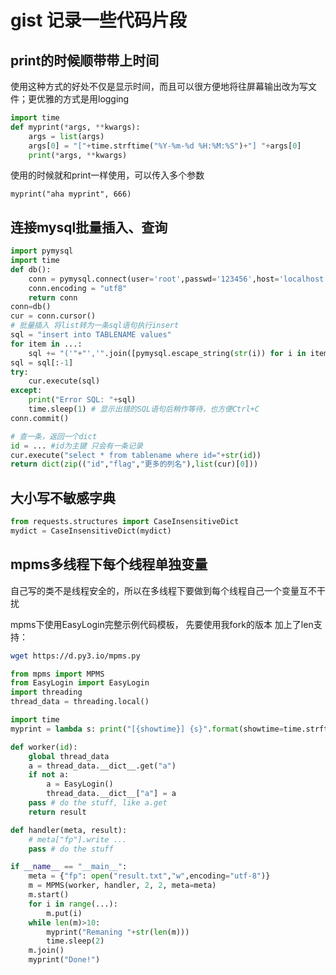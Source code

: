 # gist 记录一些代码片段

## print的时候顺带带上时间

使用这种方式的好处不仅是显示时间，而且可以很方便地将往屏幕输出改为写文件；更优雅的方式是用logging

```python
import time
def myprint(*args, **kwargs):
    args = list(args)
    args[0] = "["+time.strftime("%Y-%m-%d %H:%M:%S")+"] "+args[0]
    print(*args, **kwargs)


```

使用的时候就和print一样使用，可以传入多个参数

```
myprint("aha myprint", 666)
```

## 连接mysql批量插入、查询

```python
import pymysql
import time
def db():
    conn = pymysql.connect(user='root',passwd='123456',host='localhost',port=3306,db='dbname',charset='utf8',init_command="set NAMES utf8mb4", use_unicode=True)
    conn.encoding = "utf8"
    return conn
conn=db()
cur = conn.cursor()
# 批量插入 将list转为一条sql语句执行insert
sql = "insert into TABLENAME values"
for item in ...:
    sql += "('"+"','".join([pymysql.escape_string(str(i)) for i in item])+"'),"
sql = sql[:-1]
try:
    cur.execute(sql)
except:
    print("Error SQL: "+sql)
    time.sleep(1) # 显示出错的SQL语句后稍作等待，也方便Ctrl+C
conn.commit()

# 查一条，返回一个dict
id = ... #id为主键 只会有一条记录
cur.execute("select * from tablename where id="+str(id))
return dict(zip(("id","flag","更多的列名"),list(cur)[0]))
```

## 大小写不敏感字典

```python
from requests.structures import CaseInsensitiveDict
mydict = CaseInsensitiveDict(mydict)
```

## mpms多线程下每个线程单独变量

自己写的类不是线程安全的，所以在多线程下要做到每个线程自己一个变量互不干扰

mpms下使用EasyLogin完整示例代码模板， 先要使用我fork的版本 加上了len支持：

```bash
wget https://d.py3.io/mpms.py
```

```python
from mpms import MPMS
from EasyLogin import EasyLogin
import threading
thread_data = threading.local()

import time
myprint = lambda s: print("[{showtime}] {s}".format(showtime=time.strftime("%Y-%m-%d %H:%M:%S"), s=s))

def worker(id):
    global thread_data
    a = thread_data.__dict__.get("a")
    if not a:
        a = EasyLogin()
        thread_data.__dict__["a"] = a
    pass # do the stuff, like a.get
    return result

def handler(meta, result):
    # meta["fp"].write ...
    pass # do the stuff

if __name__ == "__main__":
    meta = {"fp": open("result.txt","w",encoding="utf-8")}
    m = MPMS(worker, handler, 2, 2, meta=meta)
    m.start()
    for i in range(...):
        m.put(i)
    while len(m)>10:
        myprint("Remaning "+str(len(m)))
        time.sleep(2)
    m.join()
    myprint("Done!")
```